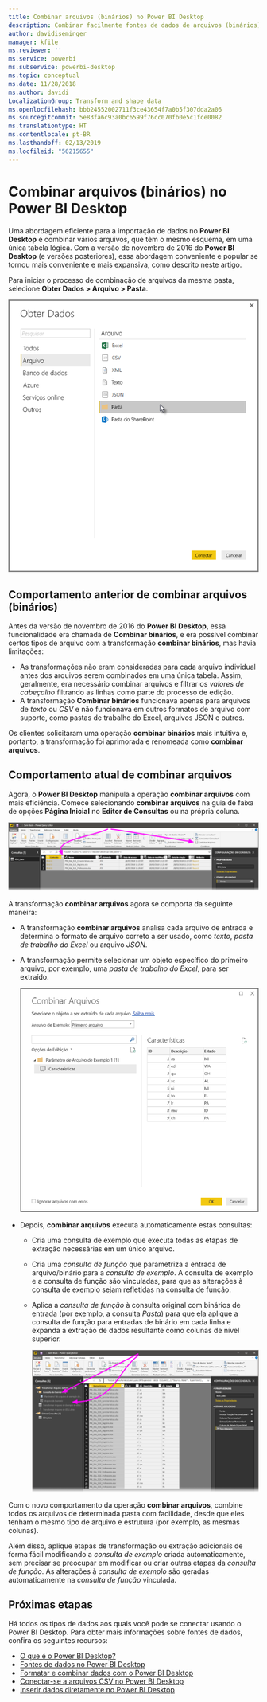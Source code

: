 ```yaml
---
title: Combinar arquivos (binários) no Power BI Desktop
description: Combinar facilmente fontes de dados de arquivos (binários) no Power BI Desktop
author: davidiseminger
manager: kfile
ms.reviewer: ''
ms.service: powerbi
ms.subservice: powerbi-desktop
ms.topic: conceptual
ms.date: 11/28/2018
ms.author: davidi
LocalizationGroup: Transform and shape data
ms.openlocfilehash: bbb24552002711f3ce43654f7a0b5f307dda2a06
ms.sourcegitcommit: 5e83fa6c93a0bc6599f76cc070fb0e5c1fce0082
ms.translationtype: HT
ms.contentlocale: pt-BR
ms.lasthandoff: 02/13/2019
ms.locfileid: "56215655"
---
```

# <a name="combine-files-binaries-in-power-bi-desktop"></a>Combinar arquivos (binários) no Power BI Desktop
Uma abordagem eficiente para a importação de dados no **Power BI Desktop** é combinar vários arquivos, que têm o mesmo esquema, em uma única tabela lógica. Com a versão de novembro de 2016 do **Power BI Desktop** (e versões posteriores), essa abordagem conveniente e popular se tornou mais conveniente e mais expansiva, como descrito neste artigo.

Para iniciar o processo de combinação de arquivos da mesma pasta, selecione **Obter Dados > Arquivo > Pasta**.

![](media/desktop-combine-binaries/combine-binaries_1.png)

## <a name="previous-combine-files-binaries-behavior"></a>Comportamento anterior de combinar arquivos (binários)
Antes da versão de novembro de 2016 do **Power BI Desktop**, essa funcionalidade era chamada de **Combinar binários**, e era possível combinar certos tipos de arquivo com a transformação **combinar binários**, mas havia limitações:

* As transformações não eram consideradas para cada arquivo individual antes dos arquivos serem combinados em uma única tabela. Assim, geralmente, era necessário combinar arquivos e filtrar os *valores de cabeçalho* filtrando as linhas como parte do processo de edição.
* A transformação **Combinar binários** funcionava apenas para arquivos de *texto* ou *CSV* e não funcionava em outros formatos de arquivo com suporte, como pastas de trabalho do Excel, arquivos JSON e outros.

Os clientes solicitaram uma operação **combinar binários** mais intuitiva e, portanto, a transformação foi aprimorada e renomeada como **combinar arquivos**.

## <a name="current-combine-files-behavior"></a>Comportamento atual de combinar arquivos
Agora, o **Power BI Desktop** manipula a operação **combinar arquivos** com mais eficiência. Comece selecionando **combinar arquivos** na guia de faixa de opções **Página Inicial** no **Editor de Consultas** ou na própria coluna.

![](media/desktop-combine-binaries/combine-binaries_2a.png)

A transformação **combinar arquivos** agora se comporta da seguinte maneira:

* A transformação **combinar arquivos** analisa cada arquivo de entrada e determina o formato de arquivo correto a ser usado, como *texto*, *pasta de trabalho do Excel* ou arquivo *JSON*.
* A transformação permite selecionar um objeto específico do primeiro arquivo, por exemplo, uma *pasta de trabalho do Excel*, para ser extraído.
  
  ![](media/desktop-combine-binaries/combine-binaries_3.png)
* Depois, **combinar arquivos** executa automaticamente estas consultas:
  
  * Cria uma consulta de exemplo que executa todas as etapas de extração necessárias em um único arquivo.
  * Cria uma *consulta de função* que parametriza a entrada de arquivo/binário para a *consulta de exemplo*. A consulta de exemplo e a consulta de função são vinculadas, para que as alterações à consulta de exemplo sejam refletidas na consulta de função.
  * Aplica a *consulta de função* à consulta original com binários de entrada (por exemplo, a consulta *Pasta*) para que ela aplique a consulta de função para entradas de binário em cada linha e expanda a extração de dados resultante como colunas de nível superior.
    
    ![](media/desktop-combine-binaries/combine-binaries_4.png)

Com o novo comportamento da operação **combinar arquivos**, combine todos os arquivos de determinada pasta com facilidade, desde que eles tenham o mesmo tipo de arquivo e estrutura (por exemplo, as mesmas colunas).

Além disso, aplique etapas de transformação ou extração adicionais de forma fácil modificando a *consulta de exemplo* criada automaticamente, sem precisar se preocupar em modificar ou criar outras etapas da *consulta de função*. As alterações à *consulta de exemplo* são geradas automaticamente na *consulta de função* vinculada.

## <a name="next-steps"></a>Próximas etapas
Há todos os tipos de dados aos quais você pode se conectar usando o Power BI Desktop. Para obter mais informações sobre fontes de dados, confira os seguintes recursos:

* [O que é o Power BI Desktop?](desktop-what-is-desktop.md)
* [Fontes de dados no Power BI Desktop](desktop-data-sources.md)
* [Formatar e combinar dados com o Power BI Desktop](desktop-shape-and-combine-data.md)
* [Conectar-se a arquivos CSV no Power BI Desktop](desktop-connect-csv.md)   
* [Inserir dados diretamente no Power BI Desktop](desktop-enter-data-directly-into-desktop.md)   

